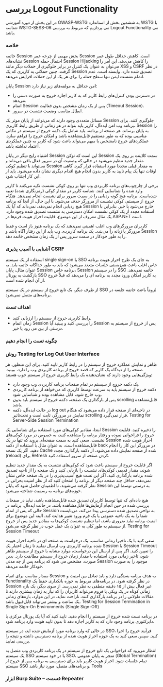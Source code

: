 # بررسی Logout Functionality

در این بخش از دوره آموزشی OWASP-WSTG به ششمین بخش از استاندارد WSTG با شناسه WSTG-SESS-06 می پردازیم که مربوط به بررسی Logout Functionality می باشد.

### خلاصه

خاتمه Session بخش مهمی از چرخه عمر Session است. کاهش حداقل طول عمر نشانه‌های Session احتمال حمله Session Hijacking را کاهش می‌دهد. این امر را می‌توان به عنوان یک کنترل در برابر جلوگیری از حملات دیگر مانند XSS و CSRF در نظر گرفت. چنین حملاتی به کاربری که یک Session تصدیق شده دارد، وابسته است. عدم اتمام نشست ایمن تنها سطح حمله را برای هر یک از این حملات افزایش می‌دهد.

پایان Session امن حداقل به مولفه‌های زیر نیاز دارد:

* در دسترس بودن کنترل‌های رابط کاربر که به کاربر اجازه خروج به صورت دستی را می‌دهد.
* اتمام Session پس از یک زمان مشخص بدون فعالیت (‏Timeout Session)‏.
* ابطال مناسب وضعیت نشست در سرور.

مسائل متعددی وجود دارند که می‌توانند از پایان موثر یک Session جلوگیری کنند. برای برنامه وب امن ایده‌آل، کاربر باید بتواند در هر زمانی از طریق رابط کاربری، Session را به پایان برساند. هر صفحه‌ از برنامه، باید شامل یک دکمه خروج از سیستم در مکانی مناسبی بوده که به طور مستقیم قابل‌مشاهده باشد و امکان خروج را فراهم سازد. عملکردهای خروج نامشخص یا مبهم می‌تواند باعث شود که کاربر به چنین عملکردی اعتماد نداشته باشد.

اشتباه رایج دیگر در پایان Session این است که توکن Session سمت کلاینت بر روی یک مقدار جدید تنظیم می‌شود در حالی که وضعیت آن در سرور فعال باقی می‌ماند و می‌تواند با تنظیم کوکی Session به مقدار قبلی مجددا مورد استفاده قرار گیرد. گاهی اوقات تنها یک پیام تایید به کاربر بدون انجام هیچ اقدام دیگری نشان داده می‌شود. باید از این کار اجتناب شود.

برخی از چارچوب‌های برنامه کاربردی وب تنها بر روی کوکی نشست تکیه می‌کنند تا کاربر وارد شده را شناسایی کنند. شناسه کاربر در مقدار کوکی (‏رمزنگاری شده)‏ تعبیه شده‌است. برنامه هیچ گونه ردیابی را در سمت سرور برای نشست انجام نمی‌دهد. هنگام خروج از سیستم، کوکی نشست از مرورگر حذف می‌شود. با این حال، از آنجا که برنامه هیچ ردیابی انجام نمی‌دهد، نمی‌داند که آیا یک Session خارج می‌شود یا خیر. بنابراین با استفاده مجدد از یک کوکی نشست امکان دسترسی به نشست تصدیق شده وجود دارد. یک مثال معروف از این موضوع، قابلیت احراز هویت فرم‌ها در ASP.NET است.

کاربران مرورگرهای وب اغلب اهمیتی نمی‌دهند که یک برنامه هنوز باز است و فقط مرورگر یا زبانه را می‌بندد. یک برنامه کاربردی وب باید از این رفتار آگاه باشد و Session را به طور خودکار در سمت سرور پس از یک زمان مشخص خاتمه دهد.

### آشنایی با آسیب پذیری CSRF

استفاده از یک سیستم single sign-on یا SSO به جای یک طرح احراز هویت برنامه خاص اغلب باعث هم‌زیستی جلسات متعدد می‌شود که باید به طور جداگانه خاتمه یابد. به عنوان مثال، پایان Session برنامه خاص، Session را در سیستم SSO خاتمه نمی‌دهد. بازگشت به پورتال SSO به کاربر امکان ورود مجدد به برنامه ای را می‌دهد که قبلاً خروج از آن انجام شده است.

از طرف دیگر، یک تابع خروج از سیستم در یک سیستم SSO لزوماً باعث خاتمه جلسه در برنامه‌های متصل نمی‌شود.

### اهداف تست

* رابط کاربری خروج از سیستم را ارزیابی کنید.
* زمان اتمام Session را بررسی کنید و ببینید آیا Session پس از خروج از سیستم به درستی از بین می رود یا خیر.

### چگونه تست را انجام دهیم
### روش Testing for Log Out User Interface

ظاهر و نمایش عملکرد خروج از سیستم را در رابط کاربر تایید کنید. برای این منظور، هر صفحه را از دیدگاه یک کاربر که قصد خروج از برنامه کاربردی وب را دارد، ببینید.
ویژگی‌هایی وجود دارند که نشان‌دهنده یک رابط کاربری خروج از سیستم خوب هستند:

* یک دکمه خروج از سیستم در تمام صفحات برنامه کاربردی وب وجود دارد.
* دکمه خروج از سیستم باید به سرعت توسط کاربری که می‌خواهد از برنامه کاربردی وب خارج شود، قابل مشاهده بوده و شناسایی شود.
* پس از بارگذاری یک صفحه، دکمه خروج از سیستم باید بدون scrolling قابل‌مشاهده باشد.
* در حالت ایده‌آل، دکمه log out در ناحیه‌ای از صفحه قرار داده می‌شود که هنگام نمایش در مرورگر، ثابت است و تحت‌تاثیر scrolling قرار نمی‌گیرد.
Testing for Server-Side Session Termination

ابتدا، مقادیر کوکی‌های مورد استفاده برای شناسایی یک Session را ذخیره کنید. قابلیت خروج را فراخوانی نموده و رفتار برنامه را مشاهده کنید، به خصوص در مورد کوکی‌های نشست. سعی کنید به سمت صفحه‌ای بروید که تنها در یک Session احراز هویت شده قابل‌مشاهده است، به عنوان مثال با استفاده از دکمه back در مرورگر این کار را انجام دهید. اگر یک نسخه Cache شده از صفحه نمایش داده می‌شود، از دکمه بارگذاری مجدد (reload) برای Refresh کردن صفحه از سرور استفاده کنید.

اگر قابلیت خروج از سیستم باعث شود که کوکی‌های نشست به یک مقدار جدید تنظیم شوند، مقدار قدیمی کوکی‌های نشست را بازیابی کنید و یک صفحه را از ناحیه تصدیق شده برنامه بارگذاری کنید. اگر این تست هیچ آسیب‌پذیری را در یک صفحه خاص نشان نمی‌دهد، حداقل چند صفحه دیگر از برنامه را امتحان کنید که از نظر امنیت بحرانی در نظر گرفته می‌شوند، تا اطمینان حاصل شود که پایان Session به درستی توسط این حوزه‌های برنامه به رسمیت شناخته می‌شود.

هیچ داده‌ای که تنها توسط کاربران تصدیق شده قابل‌مشاهده باشد، نباید در صفحات بررسی شده در حین انجام آزمایش‌ها قابل‌مشاهده باشد. در حالت ایده‌آل، برنامه در حالی که پس از اتمام Session به نواحی تصدیق شده دسترسی پیدا می‌کند، می‌بایست شما را به یک ناحیه عمومی یا یک فرم ورود تغییر هدایت کند. البته این موضوع برای امنیت برنامه نباید ضروری باشد، اما تنظیم نشست کوکی‌ها به مقادیر جدید پس از خروج از سیستم به طور کلی به عنوان یک عمل خوب در نظر گرفته می‌شود.
Testing for Session Timeout

سعی کنید با یک تاخیرا زمانی مناسب، یک درخواست به صفحه ای در ناحیه احراز هویت شده برنامه کاربردی وب ارسال نمایید تا زمان اعتبار یک Session یا Session Timeout را تعیین کنید. اگر پس از ارسال این درخواست، موارد مشابه با خروج از سیستم ظاهر شود، تاخیر زمانی مورد استفاده با مقدار زمان خروج از سیستم مطابقت دارد. بدین صورت، مشخص می شود که برنامه پس از چه مدتی Session موجود را به صورت خودکار خاتمه می‌دهد.

مقدار مناسب برای اتمام Session به هدف برنامه بستگی دارد و باید تعادل بین امنیت و Functionality در نظر گرفته شود. در برنامه‌های مربوط به حوزه بانکداری حفظ یک Session غیر فعال بیش از ۱۵ دقیقه منطقی به نظر نمی‌رسد. از سوی دیگر، یک بازه زمانی کوتاه در یک ویکی یا فروم می‌تواند کاربران را که نیاز به زمان بیشتری دارند تا مقالات طولانی را در برنامه بارگذاری کنند، ناراحت نماید. در این موارد، بازه‌های زمانی یک ساعت و بیشتر می‌تواند قابل‌قبول باشد.
Testing for Session Termination in Single Sign-On Environments (Single Sign-Off)

در برنامه تست شده خروج از سیستم را انجام دهید. تایید کنید که آیا یک پورتال مرکزی یا دایرکتوری برنامه وجود دارد که به کاربر اجازه دهد تا بدون تایید هویت وارد برنامه شود.

در حالی که وارد برنامه مورد آزمایش شده اید، در سیستم SSO، فرآیند خروج را اجرا کنید. سپس سعی کنید به یک حوزه احراز هویت شده از برنامه دسترسی داشته و نتیجه را بررسی نمایید.

انتظار می‌رود که فراخوانی یک تابع خروج از سیستم در یک برنامه کاربردی وب متصل به یک سیستم SSO یا در خود سیستم SSO، منجر به پایان عمومی (Global Termination) تمام جلسات شود. احراز هویت کاربر باید برای دسترسی به برنامه پس از خروج از سیستم SSO و برنامه‌های متصل، مورد نیاز باشد.
Tools

### ابزار Burp Suite – قسمت Repeater

